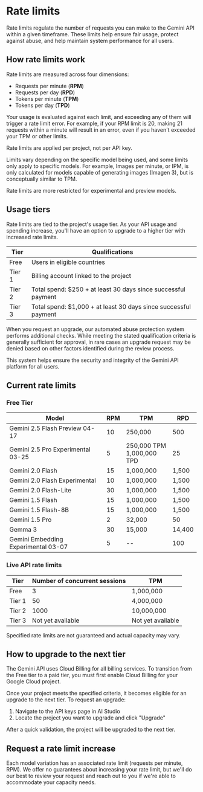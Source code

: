 # Rate limits

Rate limits regulate the number of requests you can make to the Gemini API within a given timeframe. These limits help ensure fair usage, protect against abuse, and help maintain system performance for all users.

## How rate limits work

Rate limits are measured across four dimensions:

- Requests per minute (**RPM**)
- Requests per day (**RPD**)
- Tokens per minute (**TPM**)
- Tokens per day (**TPD**)

Your usage is evaluated against each limit, and exceeding any of them will trigger a rate limit error. For example, if your RPM limit is 20, making 21 requests within a minute will result in an error, even if you haven't exceeded your TPM or other limits.

Rate limits are applied per project, not per API key.

Limits vary depending on the specific model being used, and some limits only apply to specific models. For example, Images per minute, or IPM, is only calculated for models capable of generating images (Imagen 3), but is conceptually similar to TPM.

Rate limits are more restricted for experimental and preview models.

## Usage tiers

Rate limits are tied to the project's usage tier. As your API usage and spending increase, you'll have an option to upgrade to a higher tier with increased rate limits.

| Tier | Qualifications |
| --- | --- |
| Free | Users in eligible countries |
| Tier 1 | Billing account linked to the project |
| Tier 2 | Total spend: $250 + at least 30 days since successful payment |
| Tier 3 | Total spend: $1,000 + at least 30 days since successful payment |

When you request an upgrade, our automated abuse protection system performs additional checks. While meeting the stated qualification criteria is generally sufficient for approval, in rare cases an upgrade request may be denied based on other factors identified during the review process.

This system helps ensure the security and integrity of the Gemini API platform for all users.

## Current rate limits

### Free Tier
| Model | RPM | TPM | RPD |
| --- | --- | --- | --- |
| Gemini 2.5 Flash Preview 04-17 | 10 | 250,000 | 500 |
| Gemini 2.5 Pro Experimental 03-25 | 5 | 250,000 TPM <br> 1,000,000 TPD | 25 |
| Gemini 2.0 Flash | 15 | 1,000,000 | 1,500 |
| Gemini 2.0 Flash Experimental | 10 | 1,000,000 | 1,500 |
| Gemini 2.0 Flash-Lite | 30 | 1,000,000 | 1,500 |
| Gemini 1.5 Flash | 15 | 1,000,000 | 1,500 |
| Gemini 1.5 Flash-8B | 15 | 1,000,000 | 1,500 |
| Gemini 1.5 Pro | 2 | 32,000 | 50 |
| Gemma 3 | 30 | 15,000 | 14,400 |
| Gemini Embedding Experimental 03-07 | 5 | -- | 100 |

### Live API rate limits

| Tier | Number of concurrent sessions | TPM |
| --- | --- | --- |
| Free | 3 | 1,000,000 |
| Tier 1 | 50 | 4,000,000 |
| Tier 2 | 1000 | 10,000,000 |
| Tier 3 | Not yet available | Not yet available |

Specified rate limits are not guaranteed and actual capacity may vary.

## How to upgrade to the next tier

The Gemini API uses Cloud Billing for all billing services. To transition from the Free tier to a paid tier, you must first enable Cloud Billing for your Google Cloud project.

Once your project meets the specified criteria, it becomes eligible for an upgrade to the next tier. To request an upgrade:

1. Navigate to the API keys page in AI Studio
2. Locate the project you want to upgrade and click "Upgrade"

After a quick validation, the project will be upgraded to the next tier.

## Request a rate limit increase

Each model variation has an associated rate limit (requests per minute, RPM). We offer no guarantees about increasing your rate limit, but we'll do our best to review your request and reach out to you if we're able to accommodate your capacity needs.